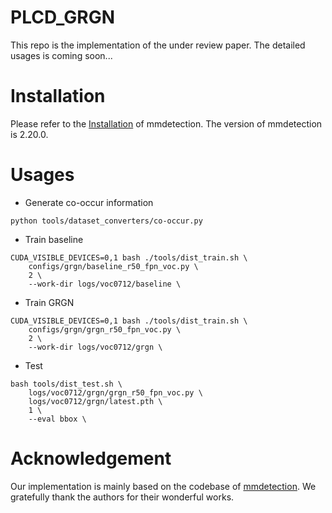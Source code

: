 # PLCD_GRGN
This repo is the implementation of the under review paper.
The detailed usages is coming soon...

# Installation
Please refer to the [Installation](https://mmdetection.readthedocs.io/en/stable/get_started.html) of mmdetection. The version of mmdetection is 2.20.0.

# Usages
- Generate co-occur information
```
python tools/dataset_converters/co-occur.py
```
- Train baseline
```
CUDA_VISIBLE_DEVICES=0,1 bash ./tools/dist_train.sh \
    configs/grgn/baseline_r50_fpn_voc.py \
    2 \
    --work-dir logs/voc0712/baseline \
```
- Train GRGN
```
CUDA_VISIBLE_DEVICES=0,1 bash ./tools/dist_train.sh \
    configs/grgn/grgn_r50_fpn_voc.py \
    2 \
    --work-dir logs/voc0712/grgn \
```
- Test 
```
bash tools/dist_test.sh \
    logs/voc0712/grgn/grgn_r50_fpn_voc.py \
    logs/voc0712/grgn/latest.pth \
    1 \
    --eval bbox \
```

# Acknowledgement
Our implementation is mainly based on the codebase of [mmdetection](https://github.com/open-mmlab/mmdetection). We gratefully thank the authors for their wonderful works.
